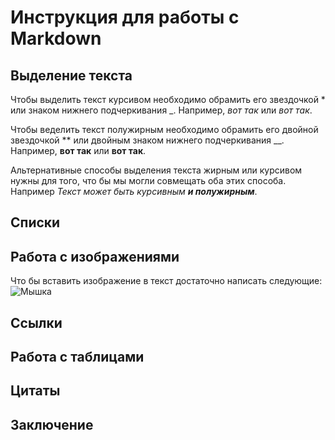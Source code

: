 # Инструкция для работы с Markdown

## Выделение текста

Чтобы выделить текст курсивом необходимо обрамить его звездочкой * или знаком нижнего подчеркивания _. Например, *вот так* или _вот так_. 

Чтобы веделить текст полужирным необходимо обрамить его двойной звездочкой ** или двойным знаком нижнего подчеркивания __. Например, **вот так** или __вот так__.

Альтернативные способы выделения текста жирным или курсивом нужны для того, что бы мы могли совмещать оба этих способа. Например _Текст может быть курсивным **и полужирным**_.


## Списки

## Работа с изображениями

Что бы вставить изображение в текст достаточно написать следующие:
 ![Мышка](Lex.png)

## Ссылки

## Работа с таблицами

## Цитаты

## Заключение